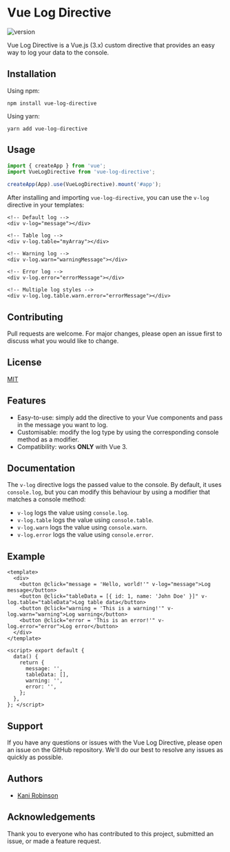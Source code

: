 
# Vue Log Directive

![version](https://img.shields.io/badge/version-1.0.0-blue)

Vue Log Directive is a Vue.js (3.x) custom directive that provides an easy way to log your data to the console.

## Installation

Using npm:

`npm install vue-log-directive` 

Using yarn:

`yarn add vue-log-directive` 

## Usage

```js
import { createApp } from 'vue';
import VueLogDirective from 'vue-log-directive';

createApp(App).use(VueLogDirective).mount('#app');
```

After installing and importing `vue-log-directive`, you can use the `v-log` directive in your templates:

```vue
<!-- Default log -->
<div v-log="message"></div>

<!-- Table log -->
<div v-log.table="myArray"></div>

<!-- Warning log -->
<div v-log.warn="warningMessage"></div>

<!-- Error log -->
<div v-log.error="errorMessage"></div>

<!-- Multiple log styles -->
<div v-log.log.table.warn.error="errorMessage"></div>
```

## Contributing

Pull requests are welcome. For major changes, please open an issue first to discuss what you would like to change.

## License

[MIT](https://choosealicense.com/licenses/mit/)

## Features

-   Easy-to-use: simply add the directive to your Vue components and pass in the message you want to log.
-   Customisable: modify the log type by using the corresponding console method as a modifier.
-   Compatibility: works **ONLY** with Vue 3.

## Documentation

The `v-log` directive logs the passed value to the console. By default, it uses `console.log`, but you can modify this behaviour by using a modifier that matches a console method:

-   `v-log` logs the value using `console.log`.
-   `v-log.table` logs the value using `console.table`.
-   `v-log.warn` logs the value using `console.warn`.
-   `v-log.error` logs the value using `console.error`.

## Example

```vue
<template>
  <div>
    <button @click="message = 'Hello, world!'" v-log="message">Log message</button>
    <button @click="tableData = [{ id: 1, name: 'John Doe' }]" v-log.table="tableData">Log table data</button>
    <button @click="warning = 'This is a warning!'" v-log.warn="warning">Log warning</button>
    <button @click="error = 'This is an error!'" v-log.error="error">Log error</button>
  </div>
</template>

<script> export default {
  data() {
    return {
      message: '',
      tableData: [],
      warning: '',
      error: '',
    };
  },
}; </script>
```

## Support

If you have any questions or issues with the Vue Log Directive, please open an issue on the GitHub repository. We'll do our best to resolve any issues as quickly as possible.

## Authors

-   [Kani Robinson](https://github.com/kanirobinson)

## Acknowledgements

Thank you to everyone who has contributed to this project, submitted an issue, or made a feature request.
